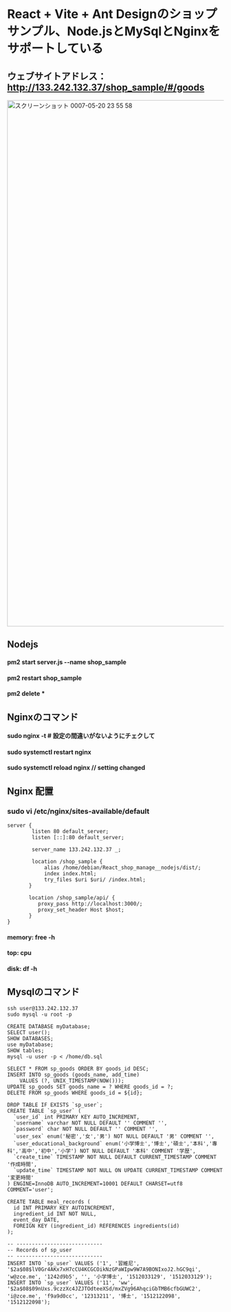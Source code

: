 # React + Vite + Ant Designのショップサンプル、Node.jsとMySqlとNginxをサポートしている
## ウェブサイトアドレス： http://133.242.132.37/shop_sample/#/goods
<img width="1222" alt="スクリーンショット 0007-05-20 23 55 58" src="https://github.com/user-attachments/assets/3171fcae-02a1-4a3c-a648-cd4cb851f404" />


## Nodejs
#### pm2 start server.js --name shop_sample
#### pm2 restart shop_sample
#### pm2 delete *

## Nginxのコマンド
#### sudo nginx -t  # 設定の間違いがないようにチェクして
#### sudo systemctl restart nginx
#### sudo systemctl reload nginx // setting changed

## Nginx 配置
### sudo vi /etc/nginx/sites-available/default
```
server {
        listen 80 default_server;
        listen [::]:80 default_server;

        server_name 133.242.132.37 _;

        location /shop_sample {
            alias /home/debian/React_shop_manage__nodejs/dist/;
            index index.html;
            try_files $uri $uri/ /index.html;
       }

       location /shop_sample/api/ {
          proxy_pass http://localhost:3000/;
          proxy_set_header Host $host;
       }
}
```

#### memory: free -h
#### top: cpu
#### disk: df -h

## Mysqlのコマンド
```
ssh user@133.242.132.37
sudo mysql -u root -p

CREATE DATABASE myDatabase;
SELECT user();
SHOW DATABASES;
use myDatabase;
SHOW tables;
mysql -u user -p < /home/db.sql

SELECT * FROM sp_goods ORDER BY goods_id DESC;
INSERT INTO sp_goods (goods_name, add_time)
    VALUES (?, UNIX_TIMESTAMP(NOW()));
UPDATE sp_goods SET goods_name = ? WHERE goods_id = ?;
DELETE FROM sp_goods WHERE goods_id = ${id};

DROP TABLE IF EXISTS `sp_user`;
CREATE TABLE `sp_user` (
  `user_id` int PRIMARY KEY AUTO_INCREMENT,
  `username` varchar NOT NULL DEFAULT '' COMMENT '',
  `password` char NOT NULL DEFAULT '' COMMENT '',
  `user_sex` enum('秘密','女','男') NOT NULL DEFAULT '男' COMMENT '',
  `user_educational_background` enum('小学博士','博士','碩士','本科','專科','高中','初中','小学') NOT NULL DEFAULT '本科' COMMENT '学歴',
  `create_time` TIMESTAMP NOT NULL DEFAULT CURRENT_TIMESTAMP COMMENT '作成時間',
  `update_time` TIMESTAMP NOT NULL ON UPDATE CURRENT_TIMESTAMP COMMENT '変更時間'
) ENGINE=InnoDB AUTO_INCREMENT=10001 DEFAULT CHARSET=utf8 COMMENT='user';

CREATE TABLE meal_records (
  id INT PRIMARY KEY AUTOINCREMENT,
  ingredient_id INT NOT NULL,
  event_day DATE,
  FOREIGN KEY (ingredient_id) REFERENCES ingredients(id)
);

-- ----------------------------
-- Records of sp_user
-- ----------------------------
INSERT INTO `sp_user` VALUES ('1', '習維尼', '$2a$08$lV0Gr4AKx7xH7cCU4KCGCOikNzGPaWIpw9W7A9BONIxoJ2.hGC9qi', 'w@zce.me', '1242d9b5', '', '小学博士', '1512033129', '1512033129');
INSERT INTO `sp_user` VALUES ('11', 'ww', '$2a$08$09nUxs.9czzXc4JZJTOdteeXSd/mxZVg96AhqciGbTMB6cfbGUWC2', 'i@zce.me', 'f9a9d0cc', '12313211', '博士', '1512122098', '1512122098');
```
